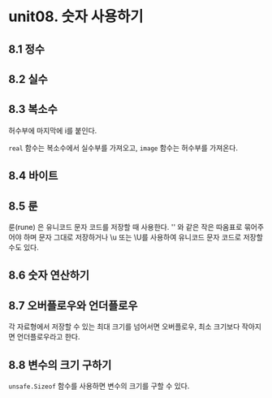 
unit08. 숫자 사용하기
==
  
  
8.1 정수
--
  
8.2 실수
--
  
8.3 복소수
--
허수부에 마지막에 i를 붙인다.
  
<code>real</code> 함수는 복소수에서 실수부를 가져오고, <code>image</code> 함수는 허수부를 가져온다.
  
8.4 바이트
--
  
8.5 룬
--
룬(rune) 은 유니코드 문자 코드를 저장할 때 사용한다. '' 와 같은 작은 따옴표로 묶어주어야 하며 문자 그대로 저장하거나 \u 또는 \U를 사용하여 유니코드 문자 코드로 
저장할 수도 있다.
  
8.6 숫자 연산하기
--
  
8.7 오버플로우와 언더플로우
--
각 자료형에서 저장할 수 있는 최대 크기를 넘어서면 오버플로우, 최소 크기보다 작아지면 언더플로우라고 한다.
  
8.8 변수의 크기 구하기
--
<code>unsafe.Sizeof</code> 함수를 사용하면 변수의 크기를 구할 수 있다.
